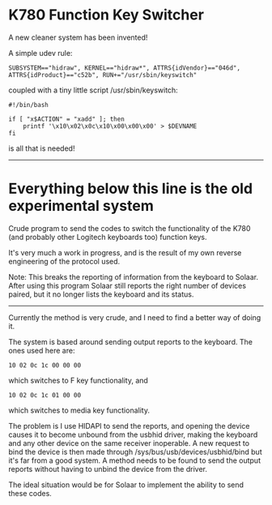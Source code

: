 K780 Function Key Switcher
==========================

A new cleaner system has been invented!

A simple udev rule:

    SUBSYSTEM=="hidraw", KERNEL=="hidraw*", ATTRS{idVendor}=="046d", ATTRS{idProduct}=="c52b", RUN+="/usr/sbin/keyswitch"

coupled with a tiny little script /usr/sbin/keyswitch:

    #!/bin/bash

    if [ "x$ACTION" = "xadd" ]; then
        printf '\x10\x02\x0c\x10\x00\x00\x00' > $DEVNAME
    fi

is all that is needed!

----

Everything below this line is the old experimental system
=========================================================

Crude program to send the codes to switch the functionality
of the K780 (and probably other Logitech keyboards too) function
keys.

It's very much a work in progress, and is the result of my own
reverse engineering of the protocol used.

Note: This breaks the reporting of information from the keyboard to
Solaar.  After using this program Solaar still reports the right number
of devices paired, but it no longer lists the keyboard and its status.

----

Currently the method is very crude, and I need to find a better way
of doing it.

The system is based around sending output reports to the keyboard. The
ones used here are:

    10 02 0c 1c 00 00 00

which switches to F key functionality, and

    10 02 0c 1c 01 00 00

which switches to media key functionality.

The problem is I use HIDAPI to send the reports, and opening the device
causes it to become unbound from the usbhid driver, making the keyboard
and any other device on the same receiver inoperable. A new request
to bind the device is then made through /sys/bus/usb/devices/usbhid/bind
but it's far from a good system. A method needs to be found to send the
output reports without having to unbind the device from the driver.

The ideal situation would be for Solaar to implement the ability to
send these codes.
